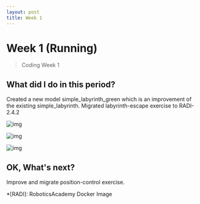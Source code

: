 ```yaml
---
layout: post
title: Week 1
---
```


# Week 1 (Running)
> Coding Week 1


## What did I do in this period?

Created a new model simple_labyrinth_green which is an improvement of the existing simple_labyrinth. Migrated labyrinth-escape exercise to RADI-2.4.2

![img](/assets/img/blogs/simple_labyrinth_green_inprogress.png)

![img](/assets/img/blogs/simple_labyrinth_green.jpg)

![img](/assets/img/blogs/labyrinth_escape_web_templates.png)


## OK, What's next?

Improve and migrate position-control exercise.


*[RADI]: RoboticsAcademy Docker Image